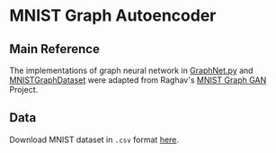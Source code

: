 # MNIST Graph Autoencoder
## Main Reference
The implementations of graph neural network in [GraphNet.py](https://github.com/zichunhao/mnist_graph_autoencoder/blob/master/models/GraphNet.py) and [MNISTGraphDataset](https://github.com/zichunhao/mnist_graph_autoencoder/blob/master/MNISTGraphDataset.py) were adapted from Raghav's [MNIST Graph GAN](https://github.com/rkansal47/graph-gan) Project.

## Data
Download MNIST dataset in `.csv` format [here](https://github.com/pjreddie/mnist-csv-png).

